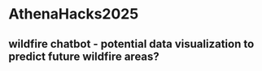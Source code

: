 # AthenaHacks2025

## wildfire chatbot - potential data visualization to predict future wildfire areas?
